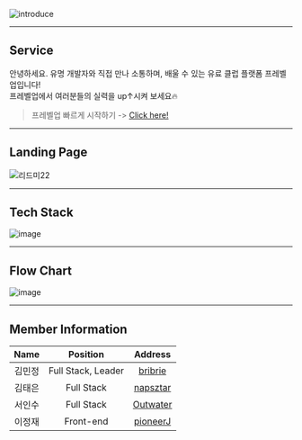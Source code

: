 ![introduce](https://user-images.githubusercontent.com/75575789/116008386-3793ea80-a64f-11eb-8e03-907d79fe533e.png)  

---

## Service
 안녕하세요. 유명 개발자와 직접 만나 소통하며, 배울 수 있는 유료 클럽 플랫폼 프레벨업입니다!  
 프레벨업에서 여러분들의 실력을 up↑시켜 보세요🔥
 > 프레벨업 빠르게 시작하기 -> [Click here!](https://p-levelup.com)

---

## Landing Page


![리드미22](https://user-images.githubusercontent.com/75575789/116421429-c97f3b80-a879-11eb-8b77-3d520d67c059.gif)


---

## Tech Stack 
![image](https://user-images.githubusercontent.com/75575789/116415141-18c26d80-a874-11eb-8771-4bf0f64ff6aa.png)

---

## Flow Chart
![image](https://user-images.githubusercontent.com/75575789/116415239-31cb1e80-a874-11eb-94d3-c9590b60b1fa.png)

---

## Member Information
**Name**|Position|Address|
|  :---:  |  :---:  |  :---:  |
|김민정|Full Stack, Leader|[bribrie](https://github.com/bribrie)|
|김태은|Full Stack|[napsztar](https://github.com/napsztar)|
|서인수|Full Stack|[Outwater](https://github.com/Outwater)|
|이정재|Front-end|[pioneerJ](https://github.com/pioneerJ)|
